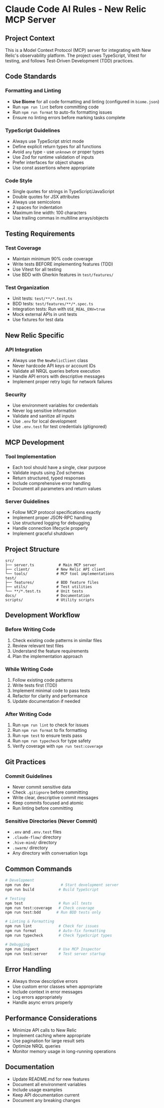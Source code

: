 # Claude Code AI Rules - New Relic MCP Server

## Project Context

This is a Model Context Protocol (MCP) server for integrating with New Relic's observability platform. The project uses TypeScript, Vitest for testing, and follows Test-Driven Development (TDD) practices.

## Code Standards

### Formatting and Linting
- **Use Biome** for all code formatting and linting (configured in `biome.json`)
- Run `npm run lint` before committing code
- Run `npm run format` to auto-fix formatting issues
- Ensure no linting errors before marking tasks complete

### TypeScript Guidelines
- Always use TypeScript strict mode
- Define explicit return types for all functions
- Avoid `any` type - use `unknown` or proper types
- Use Zod for runtime validation of inputs
- Prefer interfaces for object shapes
- Use const assertions where appropriate

### Code Style
- Single quotes for strings in TypeScript/JavaScript
- Double quotes for JSX attributes
- Always use semicolons
- 2 spaces for indentation
- Maximum line width: 100 characters
- Use trailing commas in multiline arrays/objects

## Testing Requirements

### Test Coverage
- Maintain minimum 90% code coverage
- Write tests BEFORE implementing features (TDD)
- Use Vitest for all testing
- Use BDD with Gherkin features in `test/features/`

### Test Organization
- Unit tests: `test/**/*.test.ts`
- BDD tests: `test/features/**/*.spec.ts`
- Integration tests: Run with `USE_REAL_ENV=true`
- Mock external APIs in unit tests
- Use fixtures for test data

## New Relic Specific

### API Integration
- Always use the `NewRelicClient` class
- Never hardcode API keys or account IDs
- Validate all NRQL queries before execution
- Handle API errors with descriptive messages
- Implement proper retry logic for network failures

### Security
- Use environment variables for credentials
- Never log sensitive information
- Validate and sanitize all inputs
- Use `.env` for local development
- Use `.env.test` for test credentials (gitignored)

## MCP Development

### Tool Implementation
- Each tool should have a single, clear purpose
- Validate inputs using Zod schemas
- Return structured, typed responses
- Include comprehensive error handling
- Document all parameters and return values

### Server Guidelines
- Follow MCP protocol specifications exactly
- Implement proper JSON-RPC handling
- Use structured logging for debugging
- Handle connection lifecycle properly
- Implement graceful shutdown

## Project Structure

```
src/
├── server.ts           # Main MCP server
├── client/            # New Relic API client
└── tools/             # MCP tool implementations
test/
├── features/          # BDD feature files
├── utils/             # Test utilities
└── **/*.test.ts       # Unit tests
docs/                  # Documentation
scripts/               # Utility scripts
```

## Development Workflow

### Before Writing Code
1. Check existing code patterns in similar files
2. Review relevant test files
3. Understand the feature requirements
4. Plan the implementation approach

### While Writing Code
1. Follow existing code patterns
2. Write tests first (TDD)
3. Implement minimal code to pass tests
4. Refactor for clarity and performance
5. Update documentation if needed

### After Writing Code
1. Run `npm run lint` to check for issues
2. Run `npm run format` to fix formatting
3. Run `npm test` to ensure tests pass
4. Run `npm run typecheck` for type safety
5. Verify coverage with `npm run test:coverage`

## Git Practices

### Commit Guidelines
- Never commit sensitive data
- Check `.gitignore` before committing
- Write clear, descriptive commit messages
- Keep commits focused and atomic
- Run linting before committing

### Sensitive Directories (Never Commit)
- `.env` and `.env.test` files
- `.claude-flow/` directory
- `.hive-mind/` directory
- `.swarm/` directory
- Any directory with conversation logs

## Common Commands

```bash
# Development
npm run dev              # Start development server
npm run build           # Build TypeScript

# Testing
npm test                # Run all tests
npm run test:coverage   # Check coverage
npm run test:bdd       # Run BDD tests only

# Linting & Formatting
npm run lint            # Check for issues
npm run format          # Auto-fix formatting
npm run typecheck       # Check TypeScript types

# Debugging
npm run inspect         # Use MCP Inspector
npm run test:server     # Test server startup
```

## Error Handling

- Always throw descriptive errors
- Use custom error classes when appropriate
- Include context in error messages
- Log errors appropriately
- Handle async errors properly

## Performance Considerations

- Minimize API calls to New Relic
- Implement caching where appropriate
- Use pagination for large result sets
- Optimize NRQL queries
- Monitor memory usage in long-running operations

## Documentation

- Update README.md for new features
- Document all environment variables
- Include usage examples
- Keep API documentation current
- Document any breaking changes